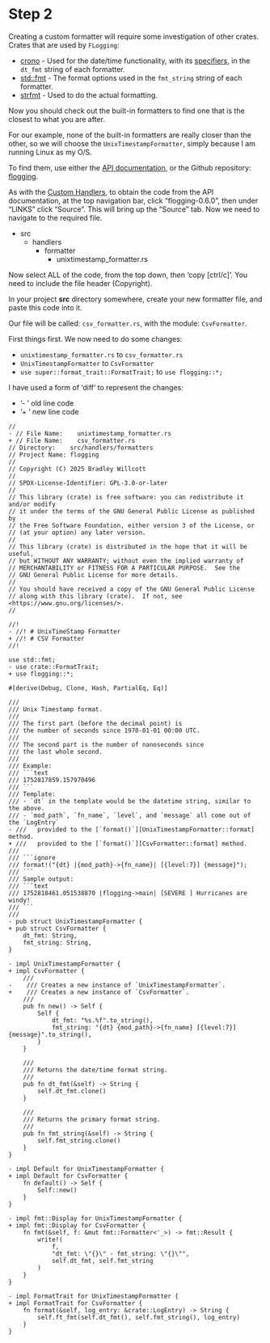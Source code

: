 # Step 2

Creating a custom formatter will require some investigation of other crates. Crates that are used by `FLogging`:

- [crono] - Used for the date/time functionality, with its [specifiers], in the `dt_fmt` string of each formatter.
- [std::fmt] - The format options used in the `fmt_string` string of each formatter.
- [strfmt] - Used to do the actual formatting.

Now you should check out the built-in formatters to find one that is the closest to what you are after.

For our example, none of the built-in formatters are really closer than the other, so we will choose the `UnixTimestampFormatter`, simply because I am running Linux as my O/S.

To find them, use either the [API documentation], or the Github repository: [flogging].

As with the [Custom Handlers][ch], to obtain the code from the API documentation, at the top navigation bar, click “flogging-0.6.0”, then under “LINKS” click “Source”. This will bring up the “Source” tab. Now we need to navigate to the required file.

- src
  - handlers
    - formatter
      - unixtimestamp_formatter.rs

Now select ALL of the code, from the top down, then ‘copy [ctrl/c]’. You need to include the file header (Copyright).

In your project **src** directory somewhere, create your new formatter file, and paste this code into it.

Our file will be called: `csv_formatter.rs`, with the module: `CsvFormatter`.

First things first. We now need to do some changes:

- `unixtimestamp_formatter.rs` to `csv_formatter.rs`
- `UnixTimestampFormatter` to `CsvFormatter`
- `use super::format_trait::FormatTrait;` to `use flogging::*;`

I have used a form of ‘diff’ to represent the changes:

- ’- ’ old line code
- ’+ ’ new line code

```rust, no_run
//
- // File Name:    unixtimestamp_formatter.rs
+ // File Name:    csv_formatter.rs
// Directory:    src/handlers/formatters
// Project Name: flogging
//
// Copyright (C) 2025 Bradley Willcott
//
// SPDX-License-Identifier: GPL-3.0-or-later
//
// This library (crate) is free software: you can redistribute it and/or modify
// it under the terms of the GNU General Public License as published by
// the Free Software Foundation, either version 3 of the License, or
// (at your option) any later version.
//
// This library (crate) is distributed in the hope that it will be useful,
// but WITHOUT ANY WARRANTY; without even the implied warranty of
// MERCHANTABILITY or FITNESS FOR A PARTICULAR PURPOSE.  See the
// GNU General Public License for more details.
//
// You should have received a copy of the GNU General Public License
// along with this library (crate).  If not, see <https://www.gnu.org/licenses/>.
//

//!
- //! # UnixTimeStamp Formatter
+ //! # CSV Formatter
//!

use std::fmt;
- use crate::FormatTrait;
+ use flogging::*;

#[derive(Debug, Clone, Hash, PartialEq, Eq)]

///
/// Unix Timestamp format.
///
/// The first part (before the decimal point) is
/// the number of seconds since 1970-01-01 00:00 UTC.
///
/// The second part is the number of nanoseconds since
/// the last whole second.
///
/// Example:
/// ```text
/// 1752817859.157970496
/// ```
/// Template:
/// - `dt` in the template would be the datetime string, similar to the above.
/// - `mod_path`, `fn_name`, `level`, and `message` all come out of the `LogEntry`
- ///   provided to the [`format()`][UnixTimestampFormatter::format] method.
+ ///   provided to the [`format()`][CsvFormatter::format] method.
///
/// ```ignore
/// format!("{dt} |{mod_path}->{fn_name}| [{level:7}] {message}");
/// ```
/// Sample output:
/// ```text
/// 1752818461.051538870 |flogging->main| [SEVERE ] Hurricanes are windy!
/// ```
///
- pub struct UnixTimestampFormatter {
+ pub struct CsvFormatter {
    dt_fmt: String,
    fmt_string: String,
}

- impl UnixTimestampFormatter {
+ impl CsvFormatter {
    ///
-    /// Creates a new instance of `UnixTimestampFormatter`.
+    /// Creates a new instance of `CsvFormatter`.
    ///
    pub fn new() -> Self {
        Self {
            dt_fmt: "%s.%f".to_string(),
            fmt_string: "{dt} {mod_path}->{fn_name} [{level:7}] {message}".to_string(),
        }
    }

    ///
    /// Returns the date/time format string.
    ///
    pub fn dt_fmt(&self) -> String {
        self.dt_fmt.clone()
    }

    ///
    /// Returns the primary format string.
    ///
    pub fn fmt_string(&self) -> String {
        self.fmt_string.clone()
    }
}

- impl Default for UnixTimestampFormatter {
+ impl Default for CsvFormatter {
    fn default() -> Self {
        Self::new()
    }
}

- impl fmt::Display for UnixTimestampFormatter {
+ impl fmt::Display for CsvFormatter {
    fn fmt(&self, f: &mut fmt::Formatter<'_>) -> fmt::Result {
        write!(
            f,
            "dt_fmt: \"{}\" - fmt_string: \"{}\"",
            self.dt_fmt, self.fmt_string
        )
    }
}

- impl FormatTrait for UnixTimestampFormatter {
+ impl FormatTrait for CsvFormatter {
    fn format(&self, log_entry: &crate::LogEntry) -> String {
        self.ft_fmt(self.dt_fmt(), self.fmt_string(), log_entry)
    }
}
```

[API documentation]: https://docs.rs/flogging/latest/flogging/index.html
[ch]: ../handlers/step_2.md
[crono]: https://crates.io/crates/chrono
[flogging]: https://github.com/bewillcott/flogging
[specifiers]: https://docs.rs/chrono/latest/chrono/format/strftime
[std::fmt]: https://doc.rust-lang.org/stable/std/fmt/index.html
[strfmt]: https://crates.io/crates/strfmt
